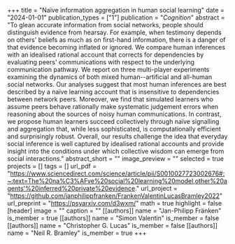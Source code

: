 +++
title = "Naïve information aggregation in human social learning"
date = "2024-01-01"
publication_types = ["1"]
publication = "_Cognition_"
abstract = "To glean accurate information from social networks, people should distinguish evidence from hearsay. For example, when testimony depends on others' beliefs as much as on first-hand information, there is a danger of that evidence becoming inflated or ignored. We compare human inferences with an idealised rational account that corrects for dependencies by evaluating peers' communications with respect to the underlying communication pathway. We report on three multi-player experiments examining the dynamics of both mixed human--artificial and all-human social networks. Our analyses suggest that most human inferences are best described by a naïve learning account that is insensitive to dependencies between network peers. Moreover, we find that simulated learners who assume peers behave rationally make systematic judgement errors when reasoning about the sources of noisy human communications. In contrast, we propose human learners succeed collectively through naïve signalling and aggregation that, while less sophisticated, is computationally efficient and surprisingly robust. Overall, our results challenge the idea that everyday social inference is well captured by idealised rational accounts and provide insight into the conditions under which collective wisdom can emerge from social interactions."
abstract_short = ""
image_preview = ""
selected = true
projects = []
tags = []
url_pdf = "https://www.sciencedirect.com/science/article/pii/S0010027723002676#:~:text=The%20na%C3%AFve%20social%20learning%20model,other%20agents'%20inferred%20private%20evidence."
url_project = "https://github.com/janphilippfranken/FrankenValentinLucasBramley2022"
url_preprint = "https://psyarxiv.com/d3wxm/"
math = true
highlight = false
[header]
image = ""
caption = ""
[[authors]]
	name = "Jan-Philipp Fränken"
	is_member = true
[[authors]]
	name = "Simon Valentin"
	is_member = false
[[authors]]
	name = "Christopher G. Lucas"
	is_member = false
[[authors]]
	name = "Neil R. Bramley"
	is_member = true
+++
